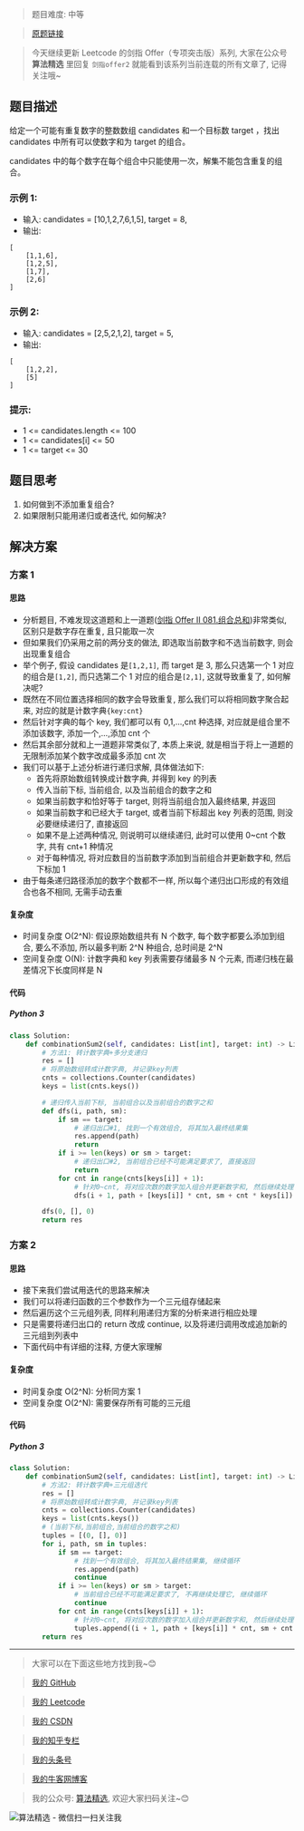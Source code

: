 > 题目难度: 中等

> [原题链接](https://leetcode.cn/problems/4sjJUc/)

> 今天继续更新 Leetcode 的剑指 Offer（专项突击版）系列, 大家在公众号 **算法精选** 里回复 `剑指offer2` 就能看到该系列当前连载的所有文章了, 记得关注哦~

## 题目描述

给定一个可能有重复数字的整数数组 candidates 和一个目标数 target ，找出 candidates 中所有可以使数字和为 target 的组合。

candidates 中的每个数字在每个组合中只能使用一次，解集不能包含重复的组合。

### 示例 1:

- 输入: candidates = [10,1,2,7,6,1,5], target = 8,
- 输出:

```
[
    [1,1,6],
    [1,2,5],
    [1,7],
    [2,6]
]
```

### 示例 2:

- 输入: candidates = [2,5,2,1,2], target = 5,
- 输出:

```
[
    [1,2,2],
    [5]
]
```

### 提示:

- 1 <= candidates.length <= 100
- 1 <= candidates[i] <= 50
- 1 <= target <= 30

## 题目思考

1. 如何做到不添加重复组合?
2. 如果限制只能用递归或者迭代, 如何解决?

## 解决方案

### 方案 1

#### 思路

- 分析题目, 不难发现这道题和上一道题([剑指 Offer II 081.组合总和](https://mp.weixin.qq.com/s?__biz=MzA5MDk1MjI5MA==&mid=2247484806&idx=1&sn=e01a4e324691d7205b59eed221bdde02&token=1003373131&lang=zh_CN#rd))非常类似, 区别只是数字存在重复, 且只能取一次
- 但如果我们仍采用之前的两分支的做法, 即选取当前数字和不选当前数字, 则会出现重复组合
- 举个例子, 假设 candidates 是`[1,2,1]`, 而 target 是 3, 那么只选第一个 1 对应的组合是`[1,2]`, 而只选第二个 1 对应的组合是`[2,1]`, 这就导致重复了, 如何解决呢?
- 既然在不同位置选择相同的数字会导致重复, 那么我们可以将相同数字聚合起来, 对应的就是计数字典`{key:cnt}`
- 然后针对字典的每个 key, 我们都可以有 0,1,...,cnt 种选择, 对应就是组合里不添加该数字, 添加一个,...,添加 cnt 个
- 然后其余部分就和上一道题非常类似了, 本质上来说, 就是相当于将上一道题的无限制添加某个数字改成最多添加 cnt 次
- 我们可以基于上述分析进行递归求解, 具体做法如下:
  - 首先将原始数组转换成计数字典, 并得到 key 的列表
  - 传入当前下标, 当前组合, 以及当前组合的数字之和
  - 如果当前数字和恰好等于 target, 则将当前组合加入最终结果, 并返回
  - 如果当前数字和已经大于 target, 或者当前下标超出 key 列表的范围, 则没必要继续递归了, 直接返回
  - 如果不是上述两种情况, 则说明可以继续递归, 此时可以使用 0~cnt 个数字, 共有 cnt+1 种情况
  - 对于每种情况, 将对应数目的当前数字添加到当前组合并更新数字和, 然后下标加 1
- 由于每条递归路径添加的数字个数都不一样, 所以每个递归出口形成的有效组合也各不相同, 无需手动去重

#### 复杂度

- 时间复杂度 O(2^N): 假设原始数组共有 N 个数字, 每个数字都要么添加到组合, 要么不添加, 所以最多判断 2^N 种组合, 总时间是 2^N
- 空间复杂度 O(N): 计数字典和 key 列表需要存储最多 N 个元素, 而递归栈在最差情况下长度同样是 N

#### 代码

##### Python 3

```python
class Solution:
    def combinationSum2(self, candidates: List[int], target: int) -> List[List[int]]:
        # 方法1: 转计数字典+多分支递归
        res = []
        # 将原始数组转成计数字典, 并记录key列表
        cnts = collections.Counter(candidates)
        keys = list(cnts.keys())

        # 递归传入当前下标, 当前组合以及当前组合的数字之和
        def dfs(i, path, sm):
            if sm == target:
                # 递归出口#1, 找到一个有效组合, 将其加入最终结果集
                res.append(path)
                return
            if i >= len(keys) or sm > target:
                # 递归出口#2, 当前组合已经不可能满足要求了, 直接返回
                return
            for cnt in range(cnts[keys[i]] + 1):
                # 针对0~cnt, 将对应次数的数字加入组合并更新数字和, 然后继续处理下一个key
                dfs(i + 1, path + [keys[i]] * cnt, sm + cnt * keys[i])

        dfs(0, [], 0)
        return res
```

### 方案 2

#### 思路

- 接下来我们尝试用迭代的思路来解决
- 我们可以将递归函数的三个参数作为一个三元组存储起来
- 然后遍历这个三元组列表, 同样利用递归方案的分析来进行相应处理
- 只是需要将递归出口的 return 改成 continue, 以及将递归调用改成追加新的三元组到列表中
- 下面代码中有详细的注释, 方便大家理解

#### 复杂度

- 时间复杂度 O(2^N): 分析同方案 1
- 空间复杂度 O(2^N): 需要保存所有可能的三元组

#### 代码

##### Python 3

```python
class Solution:
    def combinationSum2(self, candidates: List[int], target: int) -> List[List[int]]:
        # 方法2: 转计数字典+三元组迭代
        res = []
        # 将原始数组转成计数字典, 并记录key列表
        cnts = collections.Counter(candidates)
        keys = list(cnts.keys())
        # (当前下标,当前组合,当前组合的数字之和)
        tuples = [(0, [], 0)]
        for i, path, sm in tuples:
            if sm == target:
                # 找到一个有效组合, 将其加入最终结果集, 继续循环
                res.append(path)
                continue
            if i >= len(keys) or sm > target:
                # 当前组合已经不可能满足要求了, 不再继续处理它, 继续循环
                continue
            for cnt in range(cnts[keys[i]] + 1):
                # 针对0~cnt, 将对应次数的数字加入组合并更新数字和, 然后继续处理下一个key
                tuples.append((i + 1, path + [keys[i]] * cnt, sm + cnt * keys[i]))
        return res
```

---

> 大家可以在下面这些地方找到我~😊

> [我的 GitHub](https://github.com/zjulyx)

> [我的 Leetcode](https://leetcode-cn.com/u/suibianfahui/)

> [我的 CSDN](https://me.csdn.net/zjulyx1993)

> [我的知乎专栏](https://zhuanlan.zhihu.com/c_1242508721932464128)

> [我的头条号](https://www.toutiao.com/c/user/1090304683804520/#mid=1671643017345028)

> [我的牛客网博客](https://blog.nowcoder.net/zjulyx)

> 我的公众号: [算法精选](https://mp.weixin.qq.com/s?__biz=MzA5MDk1MjI5MA==&mid=2247484158&idx=1&sn=90176bac32cf7af40e4074c721fd8a95&chksm=900285f3a7750ce5a068c9c9773781461819633f2fd60533732637ec9520c908371ebc218d49&scene=178&cur_album_id=1386231241346859009#rd), 欢迎大家扫码关注~😊

![算法精选 - 微信扫一扫关注我](https://pic1.zhimg.com/80/v2-7c988a7b35886df51596ef23616764ac_1440w.jpg)
